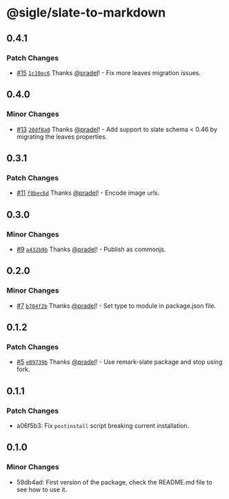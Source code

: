 # @sigle/slate-to-markdown

## 0.4.1

### Patch Changes

- [#15](https://github.com/sigle/slate-to-markdown/pull/15) [`1c10ec6`](https://github.com/sigle/slate-to-markdown/commit/1c10ec6d9cdabcf3761d91988f4ce16e43331648) Thanks [@pradel](https://github.com/pradel)! - Fix more leaves migration issues.

## 0.4.0

### Minor Changes

- [#13](https://github.com/sigle/slate-to-markdown/pull/13) [`20df8a0`](https://github.com/sigle/slate-to-markdown/commit/20df8a0b71001ef1a01ff567940a23f266ee43ac) Thanks [@pradel](https://github.com/pradel)! - Add support to slate schema < 0.46 by migrating the leaves properties.

## 0.3.1

### Patch Changes

- [#11](https://github.com/sigle/slate-to-markdown/pull/11) [`f8bec6d`](https://github.com/sigle/slate-to-markdown/commit/f8bec6dada92eaa949ee43ed95db7d4d5b0fc608) Thanks [@pradel](https://github.com/pradel)! - Encode image urls.

## 0.3.0

### Minor Changes

- [#9](https://github.com/sigle/slate-to-markdown/pull/9) [`a432b9b`](https://github.com/sigle/slate-to-markdown/commit/a432b9babf46abbeb3a34a6b923458fdbab7b271) Thanks [@pradel](https://github.com/pradel)! - Publish as commonjs.

## 0.2.0

### Minor Changes

- [#7](https://github.com/sigle/slate-to-markdown/pull/7) [`b704f2b`](https://github.com/sigle/slate-to-markdown/commit/b704f2b6acfbc279afd585f8fbbcde61ad0b242f) Thanks [@pradel](https://github.com/pradel)! - Set type to module in package.json file.

## 0.1.2

### Patch Changes

- [#5](https://github.com/sigle/slate-to-markdown/pull/5) [`e89739b`](https://github.com/sigle/slate-to-markdown/commit/e89739b4ba175d3c22838373c8583378ae406813) Thanks [@pradel](https://github.com/pradel)! - Use remark-slate package and stop using fork.

## 0.1.1

### Patch Changes

- a06f5b3: Fix `postinstall` script breaking current installation.

## 0.1.0

### Minor Changes

- 59db4ad: First version of the package, check the README.md file to see how to use it.
